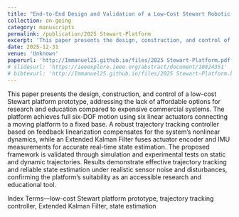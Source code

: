 ```yaml
---
title: "End-to-End Design and Validation of a Low-Cost Stewart Robotic Platform with Nonlinear Control and Estimation"
collection: on-going
category: manuscripts
permalink: /publication/2025 Stewart-Platform
excerpt: 'This paper presents the design, construction, and control of a low-cost Stewart platform prototype, addressing the lack of affordable options for research and education compared to expensive commercial systems.'
date: 2025-12-31
venue: 'Unknown'
paperurl: 'http://Immanuel25.github.io/files/2025 Stewart-Platform.pdf'
# slidesurl: 'https://ieeexplore.ieee.org/abstract/document/10824351'
# bibtexurl: 'http://Immanuel25.github.io/files/2025 Stewart-Platform.bib'
---
```

This paper presents the design, construction, and control of a low-cost Stewart platform prototype, addressing the lack of affordable options for research and education compared to expensive commercial systems.
The platform achieves full six-DOF motion using six linear actuators connecting a moving platform to a fixed base.
A robust trajectory tracking controller based on feedback linearization compensates for the system’s nonlinear dynamics, while an Extended Kalman Filter fuses actuator encoder and IMU measurements for accurate real-time state estimation.
The proposed framework is validated through simulation and experimental tests on static and dynamic trajectories.
Results demonstrate effective trajectory tracking and reliable state estimation under realistic sensor noise and disturbances, confirming the platform’s suitability as an accessible research and educational tool.

Index Terms—low-cost Stewart platform prototype, trajectory tracking controller, Extended Kalman Filter, state estimation
